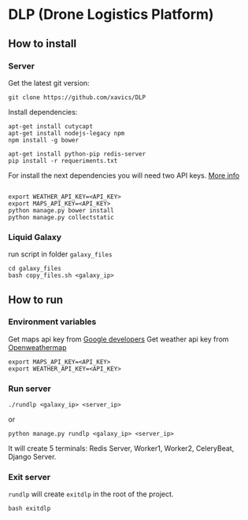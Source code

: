 # DLP (Drone Logistics Platform)

## How to install

### Server

Get the latest git version:

```
git clone https://github.com/xavics/DLP
```

Install dependencies:

```
apt-get install cutycapt
apt-get install nodejs-legacy npm
npm install -g bower

apt-get install python-pip redis-server
pip install -r requeriments.txt

```

For install the next dependencies you will need two API keys.
[More info](#environment-variables)

```

export WEATHER_API_KEY=<API_KEY>
export MAPS_API_KEY=<API_KEY>
python manage.py bower install
python manage.py collectstatic
```

### Liquid Galaxy

run script in folder `galaxy_files`

```
cd galaxy_files
bash copy_files.sh <galaxy_ip>
```

## How to run

### Environment variables

Get maps api key from [Google developers](https://developers.google.com/)
Get weather api key from [Openweathermap](http://openweathermap.org/)

```
export MAPS_API_KEY=<API_KEY>
export WEATHER_API_KEY=<API_KEY>
```

### Run server
```
./rundlp <galaxy_ip> <server_ip> 
```
or
```
python manage.py rundlp <galaxy_ip> <server_ip>
```

It will create 5 terminals: Redis Server, Worker1, Worker2, CeleryBeat, Django Server.

### Exit server

`rundlp` will create `exitdlp` in the root of the project.

```
bash exitdlp
```